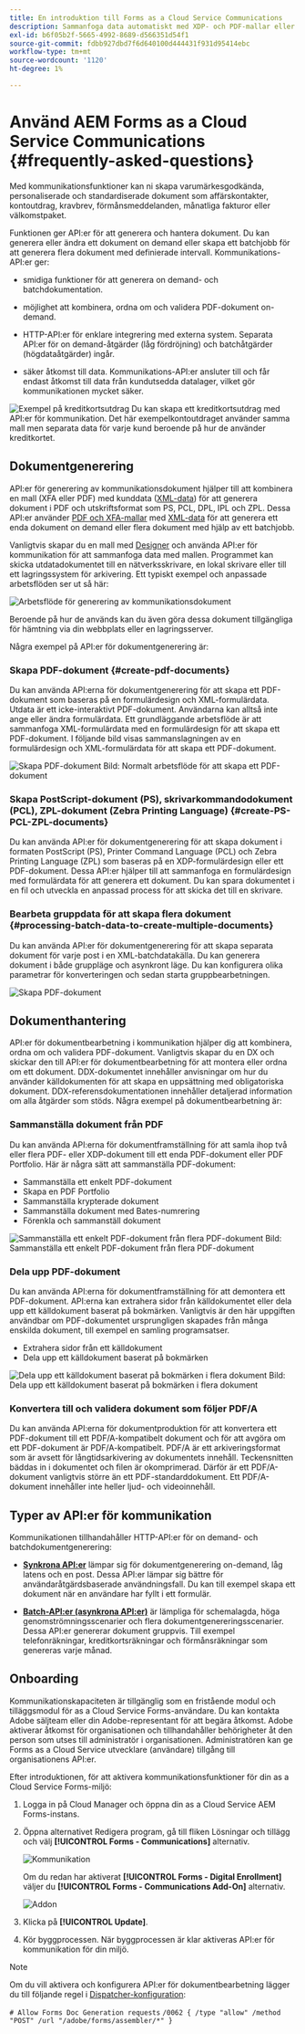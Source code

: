 ```yaml
---
title: En introduktion till Forms as a Cloud Service Communications
description: Sammanfoga data automatiskt med XDP- och PDF-mallar eller generera utdata i formaten PCL, ZPL och PostScript
exl-id: b6f05b2f-5665-4992-8689-d566351d54f1
source-git-commit: fdbb927dbd7f6d640100d444431f931d95414ebc
workflow-type: tm+mt
source-wordcount: '1120'
ht-degree: 1%

---
```


# Använd AEM Forms as a Cloud Service Communications {#frequently-asked-questions}

Med kommunikationsfunktioner kan ni skapa varumärkesgodkända, personaliserade och standardiserade dokument som affärskontakter, kontoutdrag, kravbrev, förmånsmeddelanden, månatliga fakturor eller välkomstpaket.

Funktionen ger API:er för att generera och hantera dokument. Du kan generera eller ändra ett dokument on demand eller skapa ett batchjobb för att generera flera dokument med definierade intervall. Kommunikations-API:er ger:

* smidiga funktioner för att generera on demand- och batchdokumentation.

* möjlighet att kombinera, ordna om och validera PDF-dokument on-demand.

* HTTP-API:er för enklare integrering med externa system. Separata API:er för on demand-åtgärder (låg fördröjning) och batchåtgärder (högdataåtgärder) ingår.

* säker åtkomst till data. Kommunikations-API:er ansluter till och får endast åtkomst till data från kundutsedda datalager, vilket gör kommunikationen mycket säker.

![Exempel på kreditkortsutdrag](assets/statement.png)
Du kan skapa ett kreditkortsutdrag med API:er för kommunikation. Det här exempelkontoutdraget använder samma mall men separata data för varje kund beroende på hur de använder kreditkortet.

## Dokumentgenerering

API:er för generering av kommunikationsdokument hjälper till att kombinera en mall (XFA eller PDF) med kunddata ([XML-data](#form-data)) för att generera dokument i PDF och utskriftsformat som PS, PCL, DPL, IPL och ZPL. Dessa API:er använder [PDF och XFA-mallar](#supported-document-types) med [XML-data](communications-known-issues-limitations.md#form-data) för att generera ett enda dokument on demand eller flera dokument med hjälp av ett batchjobb.

Vanligtvis skapar du en mall med [Designer](use-forms-designer.md) och använda API:er för kommunikation för att sammanfoga data med mallen. Programmet kan skicka utdatadokumentet till en nätverksskrivare, en lokal skrivare eller till ett lagringssystem för arkivering. Ett typiskt exempel och anpassade arbetsflöden ser ut så här:

![Arbetsflöde för generering av kommunikationsdokument](assets/communicaions-workflow.png)

Beroende på hur de används kan du även göra dessa dokument tillgängliga för hämtning via din webbplats eller en lagringsserver.

Några exempel på API:er för dokumentgenerering är:

### Skapa PDF-dokument {#create-pdf-documents}

Du kan använda API:erna för dokumentgenerering för att skapa ett PDF-dokument som baseras på en formulärdesign och XML-formulärdata. Utdata är ett icke-interaktivt PDF-dokument. Användarna kan alltså inte ange eller ändra formulärdata. Ett grundläggande arbetsflöde är att sammanfoga XML-formulärdata med en formulärdesign för att skapa ett PDF-dokument. I följande bild visas sammanslagningen av en formulärdesign och XML-formulärdata för att skapa ett PDF-dokument.

![Skapa PDF-dokument](assets/outPutPDF_popup.png)
Bild: Normalt arbetsflöde för att skapa ett PDF-dokument

### Skapa PostScript-dokument (PS), skrivarkommandodokument (PCL), ZPL-dokument (Zebra Printing Language) {#create-PS-PCL-ZPL-documents}

Du kan använda API:er för dokumentgenerering för att skapa dokument i formaten PostScript (PS), Printer Command Language (PCL) och Zebra Printing Language (ZPL) som baseras på en XDP-formulärdesign eller ett PDF-dokument. Dessa API:er hjälper till att sammanfoga en formulärdesign med formulärdata för att generera ett dokument. Du kan spara dokumentet i en fil och utveckla en anpassad process för att skicka det till en skrivare.

<!-- ### Processing batch data to create multiple documents

Communications APIs can create separate documents for each record within an XML batch data source. The APIs can also create a single document that contains all records (this functionality is the default). Assume that an XML data source contains ten records and you instruct the APIs to create a separate document for each record (for example, PDF documents). As a result, the APIs generate ten PDF documents.

The following illustration also shows Communications APIs processing an XML data file that contains multiple records. However, assume that you instruct the APIs to create a single PDF document that contains all data records. In this situation, the APIs generate one document that contains all of the records.

The following illustration shows Communications APIs processing an XML data file that con tains multiple records. Assume that you instruct the Communications APIs to create a separate PDF document for each data record. In this situation, the APIs generates a separate PDF document for each data record.

 -->

### Bearbeta gruppdata för att skapa flera dokument {#processing-batch-data-to-create-multiple-documents}

Du kan använda API:er för dokumentgenerering för att skapa separata dokument för varje post i en XML-batchdatakälla. Du kan generera dokument i både gruppläge och asynkront läge. Du kan konfigurera olika parametrar för konverteringen och sedan starta gruppbearbetningen.

![Skapa PDF-dokument](assets/ou_OutputBatchMany_popup.png)

<!-- You can can also create a single document that contains all records (this functionality is the default).  Assume that an XML data source contains ten records and you have a requirement to create a separate document for each record (for example, PDF documents). You can use the Communication APIs to generate ten PDF documents. -->

<!-- The following illustration shows the Communication APIs processing an XML data file that contains multiple records. However, assume that you instruct the Communication APIs to create a single PDF document that contains all data records. In this situation, the Communication APIs generate one document that contains all of the records.

![Create PDF Documents](assets/ou_OutputBatchSingle_popup.png)

The following illustration shows the Communication APIs processing an XML data file that contains multiple records. Assume that you instruct the Communication APIs to create a separate PDF document for each data record. In this situation, the Communication APIs generates a separate PDF document for each data record.

![Create PDF Documents](assets/ou_OutputBatchMany_popup.png)

For detailed information on using Batch APIs, see Communication APIs: Processing batch data to create multiple documents. 

### Flatten interactive PDF documents {#flatten-interactive-pdf-documents}

You can use document generation APIs to transform an interactive PDF document (for example, a form) to a non-interactive PDF document. An interactive PDF document lets users enter or modify data located in the PDF document fields. The process of transforming an interactive PDF document to a non-interactive PDF document is called flattening. When a PDF document is flattened, a user cannot modify the data located in the document’s fields. One reason to flatten a PDF document is to ensure that data cannot be modified.

You can flatten the following types of PDF documents:

* Interactive PDF documents created in Designer (that contain XFA streams).

* Acrobat PDF forms

If you attempt to flatten a non-interactive PDF document, an exception occurs.

### Retain Form State {#retain-form-state}

An interactive PDF document contains various elements that constitute a form. These elements may include fields (to accept or display data), buttons (to trigger events), and scripts (commands to perform a specific action). Clicking a button may trigger an event that changes the state of a field. For example, choosing a gender option may change the color of a field or the appearance of the form. This is an example of a manual event causing the form state to change.

When such an interactive PDF document is flattened using the Communications APIs, the state of the form is not retained. To ensure that the state of the form is retained even after the form is flattened, set the Boolean value _retainFormState_ to True to save and retain the state of the form. -->

## Dokumenthantering

API:er för dokumentbearbetning i kommunikation hjälper dig att kombinera, ordna om och validera PDF-dokument. Vanligtvis skapar du en DX och skickar den till API:er för dokumentbearbetning för att montera eller ordna om ett dokument. DDX-dokumentet innehåller anvisningar om hur du använder källdokumenten för att skapa en uppsättning med obligatoriska dokument. DDX-referensdokumentationen innehåller detaljerad information om alla åtgärder som stöds. Några exempel på dokumentbearbetning är:

### Sammanställa dokument från PDF

Du kan använda API:erna för dokumentframställning för att samla ihop två eller flera PDF- eller XDP-dokument till ett enda PDF-dokument eller PDF Portfolio. Här är några sätt att sammanställa PDF-dokument:

* Sammanställa ett enkelt PDF-dokument
* Skapa en PDF Portfolio
* Sammanställa krypterade dokument
* Sammanställa dokument med Bates-numrering
* Förenkla och sammanställ dokument

![Sammanställa ett enkelt PDF-dokument från flera PDF-dokument](assets/as_document_assembly.png)
Bild: Sammanställa ett enkelt PDF-dokument från flera PDF-dokument

### Dela upp PDF-dokument

Du kan använda API:erna för dokumentframställning för att demontera ett PDF-dokument. API:erna kan extrahera sidor från källdokumentet eller dela upp ett källdokument baserat på bokmärken. Vanligtvis är den här uppgiften användbar om PDF-dokumentet ursprungligen skapades från många enskilda dokument, till exempel en samling programsatser.

* Extrahera sidor från ett källdokument
* Dela upp ett källdokument baserat på bokmärken

![Dela upp ett källdokument baserat på bokmärken i flera dokument](assets/as_intro_pdfsfrombookmarks.png)
Bild: Dela upp ett källdokument baserat på bokmärken i flera dokument

### Konvertera till och validera dokument som följer PDF/A

Du kan använda API:erna för dokumentproduktion för att konvertera ett PDF-dokument till ett PDF/A-kompatibelt dokument och för att avgöra om ett PDF-dokument är PDF/A-kompatibelt. PDF/A är ett arkiveringsformat som är avsett för långtidsarkivering av dokumentets innehåll. Teckensnitten bäddas in i dokumentet och filen är okomprimerad. Därför är ett PDF/A-dokument vanligtvis större än ett PDF-standarddokument. Ett PDF/A-dokument innehåller inte heller ljud- och videoinnehåll.

## Typer av API:er för kommunikation

Kommunikationen tillhandahåller HTTP-API:er för on demand- och batchdokumentgenerering:

* **[Synkrona API:er](https://www.adobe.io/experience-manager-forms-cloud-service-developer-reference/)** lämpar sig för dokumentgenerering on-demand, låg latens och en post. Dessa API:er lämpar sig bättre för användaråtgärdsbaserade användningsfall. Du kan till exempel skapa ett dokument när en användare har fyllt i ett formulär.

* **[Batch-API:er (asynkrona API:er)](https://www.adobe.io/experience-manager-forms-cloud-service-developer-reference/)** är lämpliga för schemalagda, höga genomströmningsscenarier och flera dokumentgenereringsscenarier. Dessa API:er genererar dokument gruppvis. Till exempel telefonräkningar, kreditkortsräkningar och förmånsräkningar som genereras varje månad.

## Onboarding

Kommunikationskapaciteten är tillgänglig som en fristående modul och tilläggsmodul för as a Cloud Service Forms-användare. Du kan kontakta Adobe säljteam eller din Adobe-representant för att begära åtkomst. Adobe aktiverar åtkomst för organisationen och tillhandahåller behörigheter åt den person som utses till administratör i organisationen. Administratören kan ge Forms as a Cloud Service utvecklare (användare) tillgång till organisationens API:er.

Efter introduktionen, för att aktivera kommunikationsfunktioner för din as a Cloud Service Forms-miljö:

1. Logga in på Cloud Manager och öppna din as a Cloud Service AEM Forms-instans.

1. Öppna alternativet Redigera program, gå till fliken Lösningar och tillägg och välj **[!UICONTROL Forms - Communications]** alternativ.

   ![Kommunikation](assets/communications.png)

   Om du redan har aktiverat **[!UICONTROL Forms - Digital Enrollment]** väljer du **[!UICONTROL Forms - Communications Add-On]** alternativ.

   ![Addon](assets/add-on.png)

1. Klicka på **[!UICONTROL Update]**.

1. Kör byggprocessen. När byggprocessen är klar aktiveras API:er för kommunikation för din miljö.

>[!NOTE]
>
> Om du vill aktivera och konfigurera API:er för dokumentbearbetning lägger du till följande regel i [Dispatcher-konfiguration](setup-local-development-environment.md#forms-specific-rules-to-dispatcher):
>
> `# Allow Forms Doc Generation requests`
> `/0062 { /type "allow" /method "POST" /url "/adobe/forms/assembler/*" }`

<!--

Communication help you combine a template and XML data to generate print documents in various formats. The service allows you to generate documents in synchronous and batch modes. The APIs enables you to create applications that let you:

  * Generate documents by populating template files (PDF and XDP) with XML data.
  * Generate output forms in various formats, including non-interactive PDF print streams.

Consider a scenario where you have one or more templates and multiple records of XML data for each template. You can use Communications APIs to generate a print document for each record.  You can also combine the records into a single document.  The result is a non-interactive PDF document. A non-interactive PDF document does not let users enter data into its fields.

 There are two main Communications APIs. The _generatePDFOutput_ generates PDFs, while the _generatePrintedOutput_ generates PostScript, ZPL, and PCL formats. These APIs are available as REST endpoints on your environment, both on author and publish instances. Since the publish instances are configured to scale faster than the author instances, it is recommended use these APIs via publish instances.

The first parameter of both the operations accept the path and name of the template file (for example ExpenseClaim.xdp). You can specify a fully qualified path, reference path of your AEM Repository, or path of a binary file. The second parameter accepts an XML document that is merged with the template while generating the output document.  

The [API reference documentation](https://documentcloud.adobe.com/link/track?uri=urn:aaid:scds:US:b1223732-ae0f-4921-bdc0-c31e48b56044) provides detailed information about all the parameters, authentication methods, and various services provided by APIs. The API reference documentation is also available in the .yaml format. You can download the .yaml for [Batch APIs](assets/batch-api.yaml) or [non-Batch API.yaml](assets/non-batch-api.yaml) file and upload it to postman to check functionality of APIs.

>[!VIDEO](https://video.tv.adobe.com/v/335771)

Uploading Communication APIs .yaml file to postman to check functionality of APIs.

## Using the Communications APIs {#workflows}

Typically, you create a template using [Designer](use-forms-designer.md) and use communications APIs ( generatePDFOutput and generatePrintedOutput) to:

* Convert these templates to various formats, including PDF, PostScript, ZPL, and PCL.
* Merge XML form data with a form design to generate a document.
* Generate a document without merging XML form data into the document. However, the primary workflow is merging data into the document.

Then, the output document is stored to a file. You can design custom workflows to send the file to a network printer, a local printer, or to a storage system for archival. A typical out of the box and custom workflows look like the following:

![Communications Workflow](assets/communicaions-workflow.png)

### Create PDF documents {#create-pdf-documents}

You can use the _generatePDFOutput_ API to create PDF document that is based on a form design and XML form data. The output is a non-interactive PDF document. That is, users cannot enter or modify form data. A basic workflow is to merge XML form data with a form design to create a PDF document. The following illustration shows the merging of a form design and XML form data to produce a PDF document.

![Create PDF Documents](assets/outPutPDF_popup.png)

### Create PostScript (PS), Printer Command Language (PCL), Zebra Printing Language (ZPL) document {#create-PS-PCL-ZPL-documents}

You can use Communications APIs to create PostScript (PS), Printer Command Language (PCL), and Zebra Printing Language (ZPL) document that are based on a XDP form design or PDF document. The _generatePrintedOutput_ API merges a form design with form data to generate a document. You can save the document to a file and develop a custom process to send it to a printer.

 ### Processing batch data to create multiple documents

Communications APIs can create separate documents for each record within an XML batch data source. The APIs can also create a single document that contains all records (this functionality is the default). Assume that an XML data source contains ten records and you instruct the APIs to create a separate document for each record (for example, PDF documents). As a result, the APIs generate ten PDF documents.

The following illustration also shows Communications APIs processing an XML data file that contains multiple records. However, assume that you instruct the APIs to create a single PDF document that contains all data records. In this situation, the APIs generate one document that contains all of the records.

The following illustration shows Communications APIs processing an XML data file that contains multiple records. Assume that you instruct the Communications APIs to create a separate PDF document for each data record. In this situation, the APIs generates a separate PDF document for each data record.

### Processing batch data to create multiple documents {#processing-batch-data-to-create-multiple-documents}

You create separate documents for each record within an XML batch data source. You can can also create a single document that contains all records (this functionality is the default). Assume that an XML data source contains ten records and you have a requirement to create a separate document for each record (for example, PDF documents). You can use the Communication APIs to generate ten PDF documents.

The following illustration shows the Communication APIs processing an XML data file that contains multiple records. However, assume that you instruct the Communication APIs to create a single PDF document that contains all data records. In this situation, the Communication APIs generate one document that contains all of the records.

![Create PDF Documents](assets/ou_OutputBatchSingle_popup.png)

The following illustration shows the Communication APIs processing an XML data file that contains multiple records. Assume that you instruct the Communication APIs to create a separate PDF document for each data record. In this situation, the Communication APIs generates a separate PDF document for each data record.

![Create PDF Documents](assets/ou_OutputBatchMany_popup.png)

For detailed information on using Batch APIs, see Communication APIs: Processing batch data to create multiple documents.

### Flatten interactive PDF documents {#flatten-interactive-pdf-documents}

You can use the Communications APIs to transform an interactive PDF document (for example, a form) to a non-interactive PDF document. An interactive PDF document lets users enter or modify data located in the PDF document fields. The process of transforming an interactive PDF document to a non-interactive PDF document is called flattening. When a PDF document is flattened, a user cannot modify the data located in the document’s fields. One reason to flatten a PDF document is to ensure that data cannot be modified.

You can flatten the following types of PDF documents:

* Interactive PDF documents created in Designer (that contain XFA streams).

* Acrobat PDF forms

If you attempt to flatten a non-interactive PDF document, an exception occurs.

### Retain Form State {#retain-form-state}

An interactive PDF document contains various elements that constitute a form. These elements may include fields (to accept or display data), buttons (to trigger events), and scripts (commands to perform a specific action). Clicking a button may trigger an event that changes the state of a field. For example, choosing a gender option may change the color of a field or the appearance of the form. This is an example of a manual event causing the form state to change.

When such an interactive PDF document is flattened using the Communications APIs, the state of the form is not retained. To ensure that the state of the form is retained even after the form is flattened, set the Boolean value _retainFormState_ to True to save and retain the state of the form.  -->
